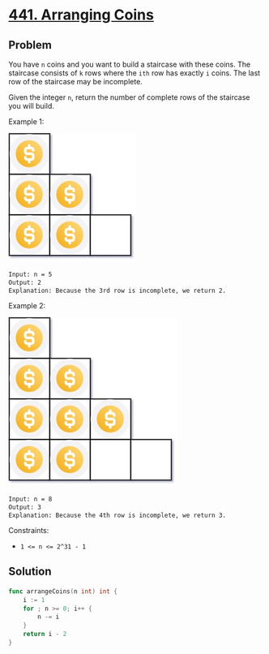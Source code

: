 # [441. Arranging Coins](https://leetcode.com/problems/arranging-coins/)

## Problem

You have `n` coins and you want to build a staircase with these coins. The staircase consists of `k` rows where the `ith` row has exactly `i` coins. The last row of the staircase may be incomplete.

Given the integer `n`, return the number of complete rows of the staircase you will build.

 
Example 1:

![alt text](image.png)

```
Input: n = 5
Output: 2
Explanation: Because the 3rd row is incomplete, we return 2.
```

Example 2:

![alt text](image-1.png)

```
Input: n = 8
Output: 3
Explanation: Because the 4th row is incomplete, we return 3.
``` 

Constraints:

- `1 <= n <= 2^31 - 1`

## Solution

```go
func arrangeCoins(n int) int {
	i := 1
	for ; n >= 0; i++ {
		n -= i
	}
	return i - 2
}
```
